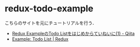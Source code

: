 # redux-todo-example

こちらのサイトを元にチュートリアルを行う．

- [Redux ExampleのTodo Listをはじめからていねいに(1) - Qiita](http://qiita.com/xkumiyu/items/9dfe51d2bcb3bdb06da3)
- [Example: Todo List | Redux](http://redux.js.org/docs/basics/ExampleTodoList.html)
